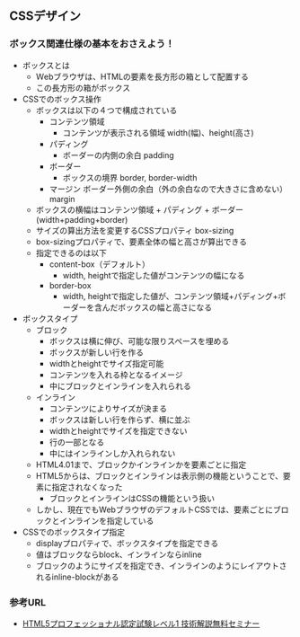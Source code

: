 ## CSSデザイン
### ボックス関連仕様の基本をおさえよう！
- ボックスとは
    - Ｗebブラウザは、HTMLの要素を長方形の箱として配置する
    - この長方形の箱がボックス
- CSSでのボックス操作
    - ボックスは以下の４つで構成されている
        - コンテンツ領域
            - コンテンツが表示される領域 width(幅)、height(高さ)
        - パディング
            - ボーダーの内側の余白 padding
        - ボーダー
            - ボックスの境界 border, border-width
        - マージン ボーダー外側の余白（外の余白なので大きさに含めない） margin
    - ボックスの横幅はコンテンツ領域 + パディング + ボーダー(width+padding+border)
    - サイズの算出方法を変更するCSSプロパティ box-sizing
    - box-sizingプロパティで、要素全体の幅と高さが算出できる
    - 指定できるのは以下
        - content-box（デフォルト）
            - width, heightで指定した値がコンテンツの幅になる
        - border-box
            - width, heightで指定した値が、コンテンツ領域+パディング+ボーダーを含んだボックスの幅と高さになる
- ボックスタイプ
    - ブロック
        - ボックスは横に伸び、可能な限りスペースを埋める
        - ボックスが新しい行を作る
        - widthとheightでサイズ指定可能
        - コンテンツを入れる枠となるイメージ
        - 中にブロックとインラインを入れられる
    - インライン
        - コンテンツによりサイズが決まる
        - ボックスは新しい行を作らず、横に並ぶ
        - widthとheightでサイズを指定できない
        - 行の一部となる
        - 中にはインラインしか入れられない
    - HTML4.01まで、ブロックかインラインかを要素ごとに指定
    - HTML5からは、ブロックとインラインは表示側の機能ということで、要素に指定されなくなった
        - ブロックとインラインはCSSの機能という扱い
    - しかし、現在でもWebブラウザのデフォルトCSSでは、要素ごとにブロックとインラインを指定している
- CSSでのボックスタイプ指定
    - displayプロパティで、ボックスタイプを指定できる
    - 値はブロックならblock、インラインならinline
    - ブロックのようにサイズを指定でき、インラインのようにレイアウトされるinline-blockがある

### 参考URL
- [HTML5プロフェッショナル認定試験レベル1 技術解説無料セミナー](https://html5exam.jp/images/news/event_20210711_01.pdf "HTML5プロフェッショナル認定試験レベル1 技術解説無料セミナー")

